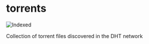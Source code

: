 torrents 
========
![Indexed](https://img.shields.io/badge/indexed-107588-blue)

Collection of torrent files discovered in the DHT network
